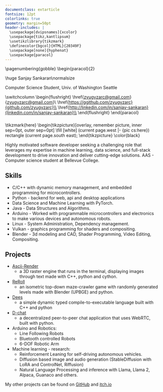 ```yaml
---
documentclass: extarticle
fontsize: 12pt
colorlinks: true
geometry: margin=50pt
header-includes: |
  \usepackage[dvipsnames]{xcolor}
  \usepackage{tikz,kantlipsum}
  \usetikzlibrary{tikzmark}
  \definecolor{bgcol}{HTML}{20349F}
  \usepackage[none]{hyphenat} 
  \usepackage{paracol}
---
```


<!--\pagecolor{bgcol}
\color{white}-->

\pagenumbering{gobble}
\begin{paracol}{2}

\huge Sanjay Sankaran\normalsize

Computer Science Student, Univ. of Washington Seattle

\switchcolumn
\begin{flushright}
\href{zyugyzarc@gmail.com}{zyugyzarc@gmail.com}\\
\href{https://ggithub.com/zyugyzarc}{github.com/zyugyzarc}\\
\href{http://linkedin.com/in/sanjay-sankaran}{linkedin.com/in/sanjay-sankaran}\\
\end{flushright}
\end{paracol}

##### 

\tikzmark{here}
\begin{tikzpicture}[overlay, remember picture, inner sep=0pt, outer sep=0pt]
  \fill [white] (current page.west |- {pic cs:here}) rectangle (current page.south east);
\end{tikzpicture}
\color{black}

Highly motivated software developer seeking a challenging role that leverages my expertise in machine learning, data science, and full-stack development to drive innovation and deliver cutting-edge solutions. AAS - Computer science student at Bellevue College.

## Skills
* C/C++ with dynamic memory management, and embedded programming for microcontrollers.
* Python - backend for web, api and desktop applications
* Data Science and Machine Learning with PyTorch.
* Java - Data Structures and Algorithms.
* Arduino - Worked with programmable microcontrollers and electronics to make various devices and autonomous robots.
* Linux - System Administration, Dependency management.
* Vulkan - graphics programming for shaders and compositing.
* Blender - 3d modeling and CAD, Shader Programming, Video Editing, Compositing.

## Projects
* [Ascii-Render](https://github.com/zyugyzarc/ascii-render)
  *  a 3D raster engine that runs in the terminal, displaying images through text made with C++, python and cython.
* [ReRoll](https://zyugyzarc.itch.io/reroll)
  * an isometric top-down maze-crawler game with randomly generated levels made with Blender (UPBGE) and python.
* [Dees](https://github.com/zyugyzarc/dees)
  * a simple dynamic typed compile-to-executable language built with C++ and python
* [D-chat](https://github.com/zyugyzarc/d-chat)
  *  a decentralized peer-to-peer chat application that uses WebRTC, built with python.
* Arduino and Robotics:
  *  Line Following Robots
  *  Bluetooth controlled Robots
  *  6-DOF Robotic Arm
* Machine learning - research:
   * Reinforcement Leaning for self-driving autonomous vehicles.
   * Diffusion based image and audio generation (StableDiffusion with LoRA and ControlNet, Riffusion)
   * Natural Language Processing and inference with Llama, Llama 2, Alpaca, Guanaco and others.

My other projects can be found on [GitHub](https://github.com/zyugyzarc) and [itch.io](https://zyugyzarc.itch.io)
